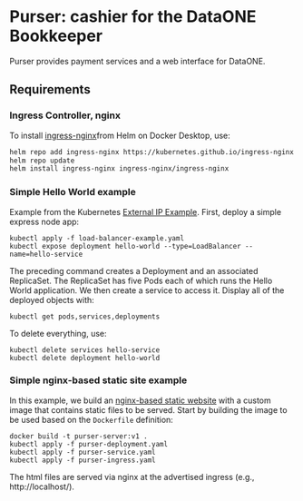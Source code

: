 # Purser: cashier for the DataONE Bookkeeper

Purser provides payment services and a web interface for DataONE.


## Requirements

### Ingress Controller, nginx

To install [ingress-nginx](https://kubernetes.github.io/ingress-nginx/deploy/#docker-desktop)from Helm on Docker Desktop, use:

```bash
helm repo add ingress-nginx https://kubernetes.github.io/ingress-nginx
helm repo update
helm install ingress-nginx ingress-nginx/ingress-nginx
```

### Simple Hello World example

Example from the Kubernetes [External IP Example](https://kubernetes.io/docs/tutorials/stateless-application/expose-external-ip-address/). 
First, deploy a simple express node app:

```
kubectl apply -f load-balancer-example.yaml
kubectl expose deployment hello-world --type=LoadBalancer --name=hello-service
```

The preceding command creates a Deployment and an associated ReplicaSet. The ReplicaSet has five Pods each of which runs the Hello World application. We then create a service to access it. Display all of the deployed objects with:

```
kubectl get pods,services,deployments
```

To delete everything, use:

```
kubectl delete services hello-service
kubectl delete deployment hello-world
```

### Simple nginx-based static site example

In this example, we build an [nginx-based static website](https://igou.io/blog/20191108-static-website-in-a-container/) with a custom image that contains static files to be served.  Start by building the image to be used based on the `Dockerfile` definition:

```
docker build -t purser-server:v1 .
kubectl apply -f purser-deployment.yaml
kubectl apply -f purser-service.yaml
kubectl apply -f purser-ingress.yaml
```

The html files are served via nginx at the advertised ingress (e.g., http://localhost/).
